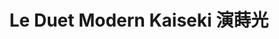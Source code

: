 ---
title: "Le Duet Modern Kaiseki 演蒔光"
description: "Le Duet Modern Kaiseki 演蒔光"
layout: shop
keywords:
  - 美食競賽
  - 台灣美食
  - 美食精選
datePublished: "2025-06-30"
dateModified: "2025-07-05"
city: "台北市"
district: "信義區"
address: "台北市信義區忠孝東路四段553巷16弄9號"
phone: "0237621570"
geo: "25.04279210361641, 121.56348668717052"
google_map: "https://maps.app.goo.gl/5FTBHZkZj9UgLRas6"
footinder: "https://footinder.com.tw/%e5%8f%b0%e5%8c%97%e5%b8%82%e4%bf%a1%e7%be%a9%e5%8d%80/105331/"
official: "https://www.facebook.com/leduet.tw/"
award:
  - name: "500盤"
    year: "2024"
    entries:
      - dishes:
          - "龍膽石斑 茗荷 山當歸"

---